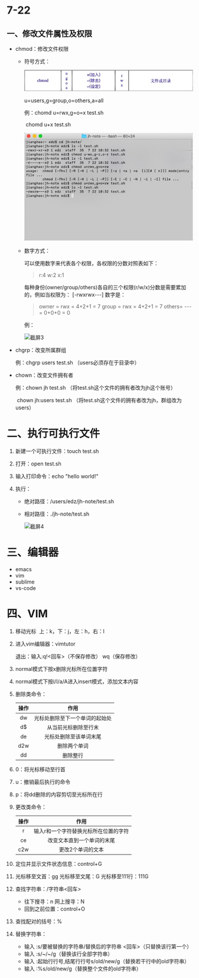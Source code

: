 

# 7-22

## 一、修改文件属性及权限

* chmod：修改文件权限

  * 符号方式：

    

    ![截屏1](./7-22-1.png)

    u=users,g=group,o=others,a=all

    例：chomd u=rwx,g=o=x test.sh

    ​		chomd u+x test.sh

    ![截屏2](./7-22-2.png)

    

    

  * 数字方式：

    可以使用数字来代表各个权限，各权限的分数对照表如下：

    > r:4
    > w:2
    > x:1

    每种身份(owner/group/others)各自的三个权限(r/w/x)分数是需要累加的，例如当权限为： [-rwxrwx---] 数字是：

    > owner = rwx = 4+2+1 = 7
    > group = rwx = 4+2+1 = 7
    > others= --- = 0+0+0 = 0

    例：

    ![截屏3](https://gitee.com/cunses/jh-note/raw/master/7-22/7-22-3.png)

* chgrp：改变所属群组

  例：chgrp users test.sh （users必须存在于目录中）

* chown：改变文件拥有者

  例：chown jh test.sh （将test.sh这个文件的拥有者改为jh这个账号）

  ​		chown jh:users test.sh （将test.sh这个文件的拥有者改为jh，群组改为users）



# 二、执行可执行文件

1. 新建一个可执行文件：touch test.sh

2. 打开：open test.sh

3. 输入打印命令：echo "hello world!"

4. 执行：

   * 绝对路径：/users/edz/jh-note/test.sh

   * 相对路径：./jh-note/test.sh

     ![截屏4](https://gitee.com/cunses/jh-note/raw/master/7-22/7-22-4.png)



# 三、编辑器

* emacs
* vim
* sublime
* vs-code



# 四、VIM

1. 移动光标   上：k，下：j，左：h，右：l

2. 进入vim编辑器：vimtutor 

   退出：输入:q!<回车>（不保存修改）  wq（保存修改）

3. normal模式下按x删除光标所在位置字符

4. normal模式下按i/I/a/A进入insert模式，添加文本内容

5. 删除类命令：

   | 操作 |              作用              |
   | :--: | :----------------------------: |
   |  dw  | 光标处删除至下一个单词的起始处 |
   |  d$  |      从当前光标删除至行末      |
   |  de  |     光标处删除至该单词末尾     |
   | d2w  |          删除两个单词          |
   |  dd  |            删除整行            |

6. 0：将光标移动至行首

7. u：撤销最后执行的命令

8. p：将dd删除的内容剪切至光标所在行

9. 更改类命令：

   | 操作 |                 作用                  |
   | :--: | :-----------------------------------: |
   |  r   | 输入r和一个字符替换光标所在位置的字符 |
   |  ce  |      改变文本直到一个单词的末尾       |
   | c2w  |           更改2个单词的文本           |

10. 定位并显示文件状态信息：control+G

11. 光标移至文首：gg       光标移至文尾：G     光标移至111行：111G

12. 查找字符串：/字符串<回车>

    * 往下搜寻：n     网上搜寻：N
    * 回到之前位置：control+O

13. 查找配对的括号：%

14. 替换字符串：

    * 输入            :s/要被替换的字符串/替换后的字符串 <回车>（只替换该行第一个）
    * 输入            :s/~/~/g（替换该行全部字符串）
    * 输入            :起始行行号,结尾行行号s/old/new/g（替换若干行中的old字符串）
    * 输入            :%s/old/new/g（替换整个文件的old字符串）

    